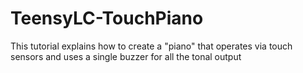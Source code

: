 # TeensyLC-TouchPiano
This tutorial explains how to create a "piano" that operates via touch sensors and uses a single buzzer for all the tonal output
